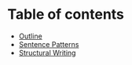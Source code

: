 # Table of contents

* [Outline](README.md)
* [Sentence Patterns](sentence-patterns.md)
* [Structural Writing](structural-writing.md)

